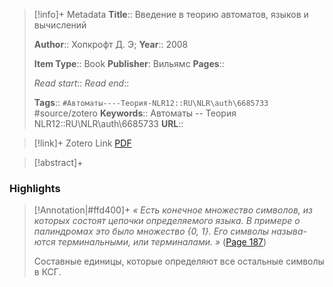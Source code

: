 > [!info]+ Metadata
> **Title**:: Введение в теорию автоматов, языков и вычислений
>
> **Author**:: Хопкрофт Д. Э; 
> **Year**:: 2008
>
> **Item Type**:: Book
> **Publisher**: Вильямс
> **Pages**:: 
>
> *Read start*::
> *Read end*::
> 
> **Tags**:: `#Автоматы----Теория-NLR12::RU\NLR\auth\6685733` #source/zotero
> **Keywords**:: Автоматы -- Теория NLR12::RU\NLR\auth\6685733
> **URL**:: 

> [!link]+ Zotero Link
>[PDF](zotero://select/library/items/IYQTHNHD)

> [!abstract]+
> 

### Highlights
>[!Annotation|#ffd400]+
>*« Есть конечное множество символов, из которых состоят цепочки определяемого языка. В примере о палиндромах это было множество {0, 1}. Его символы называ-ются терминальными, или терминалами. »* ([Page 187](zotero://open-pdf/library/items/IYQTHNHD?page=187&annotation=A27I5NYS))
>
>Составные единицы, которые определяют все остальные символы в КСГ.

